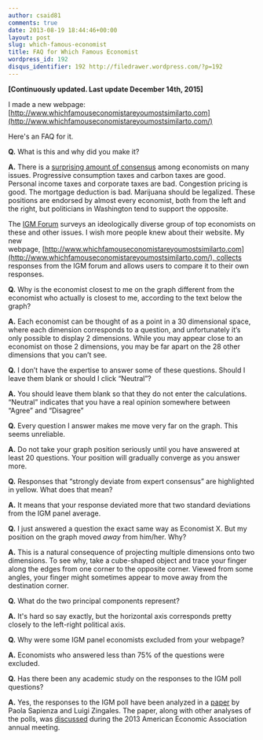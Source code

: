 ```yaml
---
author: csaid81
comments: true
date: 2013-08-19 18:44:46+00:00
layout: post
slug: which-famous-economist
title: FAQ for Which Famous Economist
wordpress_id: 192
disqus_identifier: 192 http://filedrawer.wordpress.com/?p=192
---
```


**[Continuously updated. Last update December 14th, 2015]**

I made a new webpage: [http://www.whichfamouseconomistareyoumostsimilarto.com](http://www.whichfamouseconomistareyoumostsimilarto.com/)

Here's an FAQ for it.

**Q.** What is this and why did you make it?

**A.** There is a [surprising amount of consensus](http://www.npr.org/blogs/money/2012/07/19/157047211/six-policies-economists-love-and-politicians-hate) among economists on many issues. Progressive consumption taxes and carbon taxes are good. Personal income taxes and corporate taxes are bad. Congestion pricing is good. The mortgage deduction is bad. Marijuana should be legalized. These positions are endorsed by almost every economist, both from the left and the right, but politicians in Washington tend to support the opposite.

The [IGM Forum](http://www.igmchicago.org/igm-economic-experts-panel) surveys an ideologically diverse group of top economists on these and other issues. I wish more people knew about their website. My new webpage, [http://www.whichfamouseconomistareyoumostsimilarto.com](http://www.whichfamouseconomistareyoumostsimilarto.com/), collects responses from the IGM forum and allows users to compare it to their own responses.

**Q.** Why is the economist closest to me on the graph different from the economist who actually is closest to me, according to the text below the graph?

**A.** Each economist can be thought of as a point in a 30 dimensional space, where each dimension corresponds to a question, and unfortunately it’s only possible to display 2 dimensions. While you may appear close to an economist on those 2 dimensions, you may be far apart on the 28 other dimensions that you can’t see.

**Q.** I don’t have the expertise to answer some of these questions. Should I leave them blank or should I click “Neutral”?

**A.** You should leave them blank so that they do not enter the calculations. “Neutral” indicates that you have a real opinion somewhere between “Agree” and “Disagree”

**Q.** Every question I answer makes me move very far on the graph. This seems unreliable.

**A.** Do not take your graph position seriously until you have answered at least 20 questions. Your position will gradually converge as you answer more.

**Q.** Responses that “strongly deviate from expert consensus” are highlighted in yellow. What does that mean?

**A.** It means that your response deviated more that two standard deviations from the IGM panel average.

**Q.** I just answered a question the exact same way as Economist X. But my position on the graph moved *away* from him/her. Why?

**A.** This is a natural consequence of projecting multiple dimensions onto two dimensions. To see why, take a cube-shaped object and trace your finger along the edges from one corner to the opposite corner. Viewed from some angles, your finger might sometimes appear to move away from the destination corner.

**Q.** What do the two principal components represent?

**A.** It's hard so say exactly, but the horizontal axis corresponds pretty closely to the left-right political axis.

**Q.** Why were some IGM panel economists excluded from your webpage?

**A.** Economists who answered less than 75% of the questions were excluded.

**Q.** Has there been any academic study on the responses to the IGM poll questions?

**A.** Yes, the responses to the IGM poll have been analyzed in a [paper](http://faculty.chicagobooth.edu/luigi.zingales/papers/research/Economic-Experts-vs-Average-Americans.pdf) by Paola Sapienza and Luigi Zingales. The paper, along with other analyses of the polls, was [discussed](http://www.aeaweb.org/webcasts/2013/kashyap/) during the 2013 American Economic Association annual meeting.
